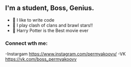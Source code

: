 ## I'm a student, Boss, Genius.
- 💪 I like to write code
- 🥅 I play clash of clans and brawl stars!!
- 🧙 Harry Potter is the Best movie ever

### Connect wth me:

-Instargam https://www.instagram.com/permyakoovv/
-VK https://vk.com/boss_permyakoovv

